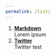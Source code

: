 ```yaml
---
permalink: /list/
---
```


1. [**Markdown**](https://www.google.com/)<br>
Lorem ipsum
1. [**Twitter**](https://www.twitter.com/)<br>
Twitter test